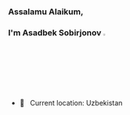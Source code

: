### Assalamu Alaikum, 
### I'm Asadbek Sobirjonov <img src="https://media.giphy.com/media/hvRJCLFzcasrR4ia7z/giphy.gif" width="3%">

- 📍 &nbsp; Current location: Uzbekistan
